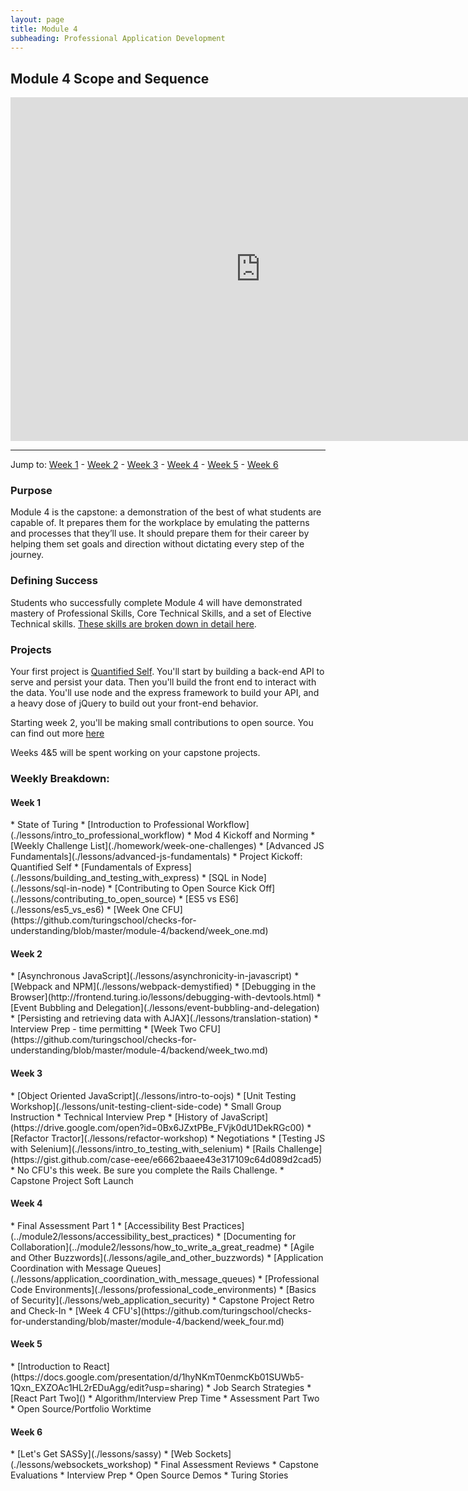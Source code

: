 ```yaml
---
layout: page
title: Module 4
subheading: Professional Application Development
---
```


Module 4 Scope and Sequence
--------------

<iframe src="https://calendar.google.com/calendar/embed?showTz=0&amp;mode=WEEK&amp;height=600&amp;wkst=1&amp;bgcolor=%23778899&amp;src=casimircreative.com_r9jfiq9f37h6rdt2s8ssofss4k%40group.calendar.google.com&amp;color=%23182C57&amp;ctz=America%2FDenver" style="border-width:0" width="800" height="550" frameborder="0" scrolling="no"></iframe>

***

Jump to: [Week 1](#week_1) - [Week 2](#week_2) - [Week 3](#week_3) - [Week 4](#week_4) - [Week 5](#week_5) - [Week 6](#week_6)

### Purpose

Module 4 is the capstone: a demonstration of the best of what students are capable of. It prepares them for the workplace by emulating the patterns and processes that they’ll use. It should prepare them for their career by helping them set goals and direction without dictating every step of the journey.

### Defining Success

Students who successfully complete Module 4 will have demonstrated mastery of Professional Skills, Core Technical Skills, and a set of Elective Technical skills. [These skills are broken down in detail here](success).

### Projects

Your first project is [Quantified Self](./projects/quantified-self/quantified-self). You'll start by building a back-end API to serve and persist your data. Then you'll build the front end to interact with the data. You'll use node and the express framework to build your API, and a heavy dose of jQuery to build out your front-end behavior.

Starting week 2, you'll be making small contributions to open source. You can find out more [here](./lessons/contributing_to_open_source)

Weeks 4&5 will be spent working on your capstone projects.

### Weekly Breakdown:

<h4 id="week_1">Week 1</h4>
*   State of Turing
*   [Introduction to Professional Workflow](./lessons/intro_to_professional_workflow)
*   Mod 4 Kickoff and Norming
*   [Weekly Challenge List](./homework/week-one-challenges)
*   [Advanced JS Fundamentals](./lessons/advanced-js-fundamentals)
*   Project Kickoff: Quantified Self
*   [Fundamentals of Express](./lessons/building_and_testing_with_express)
*   [SQL in Node](./lessons/sql-in-node)
*   [Contributing to Open Source Kick Off](./lessons/contributing_to_open_source)
*   [ES5 vs ES6](./lessons/es5_vs_es6)
*   [Week One CFU](https://github.com/turingschool/checks-for-understanding/blob/master/module-4/backend/week_one.md)


<h4 id="week_2">Week 2</h4>
*   [Asynchronous JavaScript](./lessons/asynchronicity-in-javascript)
*   [Webpack and NPM](./lessons/webpack-demystified)
*   [Debugging in the Browser](http://frontend.turing.io/lessons/debugging-with-devtools.html)
*   [Event Bubbling and Delegation](./lessons/event-bubbling-and-delegation)
*   [Persisting and retrieving data with AJAX](./lessons/translation-station)
*   Interview Prep - time permitting
*   [Week Two CFU](https://github.com/turingschool/checks-for-understanding/blob/master/module-4/backend/week_two.md)

<h4 id="week_3">Week 3</h4>
*   [Object Oriented JavaScript](./lessons/intro-to-oojs)
*   [Unit Testing Workshop](./lessons/unit-testing-client-side-code)
*   Small Group Instruction
*   Technical Interview Prep
*   [History of JavaScript](https://drive.google.com/open?id=0Bx6JZxtPBe_FVjk0dU1DekRGc00)
*   [Refactor Tractor](./lessons/refactor-workshop)
*   Negotiations
*   [Testing JS with Selenium](./lessons/intro_to_testing_with_selenium)
*   [Rails Challenge](https://gist.github.com/case-eee/e6662baaee43e317109c64d089d2cad5)
*   No CFU's this week. Be sure you complete the Rails Challenge.
*   Capstone Project Soft Launch

<h4 id="week_4">Week 4</h4>
*   Final Assessment Part 1
*   [Accessibility Best Practices](../module2/lessons/accessibility_best_practices)
*   [Documenting for Collaboration](../module2/lessons/how_to_write_a_great_readme)
*   [Agile and Other Buzzwords](./lessons/agile_and_other_buzzwords)
*   [Application Coordination with Message Queues](./lessons/application_coordination_with_message_queues)
*   [Professional Code Environments](./lessons/professional_code_environments)
*   [Basics of Security](./lessons/web_application_security)
*   Capstone Project Retro and Check-In
*   [Week 4 CFU's](https://github.com/turingschool/checks-for-understanding/blob/master/module-4/backend/week_four.md)

<h4 id="week_5">Week 5</h4>
*   [Introduction to React](https://docs.google.com/presentation/d/1hyNKmT0enmcKb01SUWb5-1Qxn_EXZOAc1HL2rEDuAgg/edit?usp=sharing)
*   Job Search Strategies
*   [React Part Two]()
*   Algorithm/Interview Prep Time
*   Assessment Part Two
*   Open Source/Portfolio Worktime

<h4 id="week_6">Week 6</h4>
*   [Let's Get SASSy](./lessons/sassy)
*   [Web Sockets](./lessons/websockets_workshop)
*   Final Assessment Reviews
*   Capstone Evaluations
*   Interview Prep
*   Open Source Demos
*   Turing Stories
